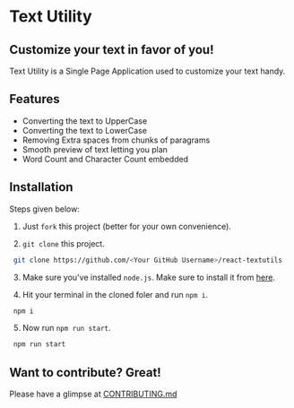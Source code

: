 # Text Utility 
## Customize your text in favor of you! 

Text Utility is a Single Page Application used to customize your text handy. 
## Features

- Converting the text to UpperCase
- Converting the text to LowerCase 
- Removing Extra spaces from chunks of paragrams 
- Smooth preview of text letting you plan 
- Word Count and Character Count embedded 
 

## Installation

Steps given below: 
1. Just `fork` this project (better for your own convenience). 

2. `git clone` this project. 
```sh
 git clone https://github.com/<Your GitHub Username>/react-textutils
 ```
3. Make sure you've installed `node.js`. Make sure to install it from [here](https://nodejs.org/en/). 

4. Hit your terminal in the cloned foler and run `npm i`. 
```sh
 npm i 
 ```
5. Now run `npm run start`. 
```sh
 npm run start 
 ```

## Want to contribute? Great!

Please have a glimpse at [CONTRIBUTING.md](https://github.com/TauqeerAhmad5201/react-textutils/blob/main/docs/CONTRIBUTING.md) 




